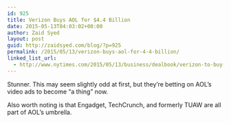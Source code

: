 ```yaml
---
id: 925
title: Verizon Buys AOL for $4.4 Billion
date: 2015-05-13T04:03:02+00:00
author: Zaid Syed
layout: post
guid: http://zaidsyed.com/blog/?p=925
permalink: /2015/05/13/verizon-buys-aol-for-4-4-billion/
linked_list_url:
  - http://www.nytimes.com/2015/05/13/business/dealbook/verizon-to-buy-aol-for-4-4-billion.html
---
```

Stunner. This may seem slightly odd at first, but they&#8217;re betting on AOL&#8217;s video ads to become &#8220;a thing&#8221; now.

Also worth noting is that Engadget, TechCrunch, and formerly TUAW are all part of AOL&#8217;s umbrella.
